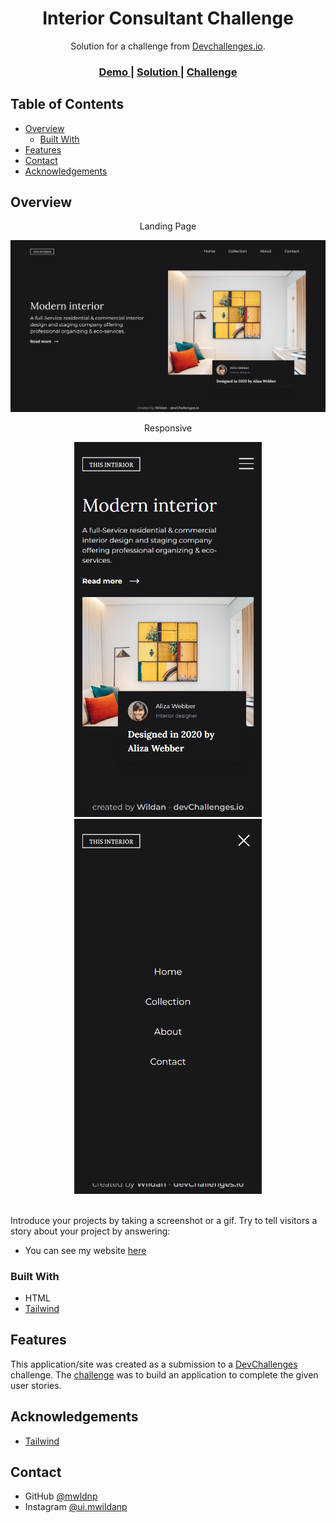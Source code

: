 <!-- Please update value in the {}  -->

<h1 align="center">Interior Consultant Challenge</h1>

<div align="center">
   Solution for a challenge from  <a href="http://devchallenges.io" target="_blank">Devchallenges.io</a>.
</div>

<div align="center">
  <h3>
    <a href="https://interior-consultanta-challenge.netlify.app/">
      Demo
    </a>
    <span> | </span>
    <a href="https://{your-url-to-the-solution}">
      Solution
    </a>
    <span> | </span>
    <a href="https://devchallenges.io/challenges/hhmesazsqgKXrTkYkt0U">
      Challenge
    </a>
  </h3>
</div>

<!-- TABLE OF CONTENTS -->

## Table of Contents

- [Overview](#overview)
  - [Built With](#built-with)
- [Features](#features)
- [Contact](#contact)
- [Acknowledgements](#acknowledgements)

<!-- OVERVIEW -->

## Overview

<div align="center">
   <p>Landing Page</p>
   <img src="https://github.com/mwldnp/Interior-Consultant-DevChallenges/blob/main/resources/screenshoot_landing_page.png" width="1000px">
   
   <p>Responsive</p>
   <img src="https://github.com/mwldnp/Interior-Consultant-DevChallenges/blob/main/resources/screenshoot_responsive.png" width="300px">
   <img src="https://github.com/mwldnp/Interior-Consultant-DevChallenges/blob/main/resources/screenshoot_responsive_nav.png" width="300px">
</div>

<br>

Introduce your projects by taking a screenshot or a gif. Try to tell visitors a story about your project by answering:

- You can see my website [here](https://interior-consultanta-challenge.netlify.app/)

### Built With

<!-- This section should list any major frameworks that you built your project using. Here are a few examples.-->

- HTML
- [Tailwind](https://tailwindcss.com/)

## Features

<!-- List the features of your application or follow the template. Don't share the figma file here :) -->

This application/site was created as a submission to a [DevChallenges](https://devchallenges.io/challenges) challenge. The [challenge](https://devchallenges.io/challenges/hhmesazsqgKXrTkYkt0U) was to build an application to complete the given user stories.


## Acknowledgements

<!-- This section should list any articles or add-ons/plugins that helps you to complete the project. This is optional but it will help you in the future. For exmpale -->

- [Tailwind](https://tailwindcss.com/)

## Contact

- GitHub [@mwldnp](https://github.com/mwldnp)
- Instagram [@ui.mwildanp](https://instagram.com/ui.mwildanp)
